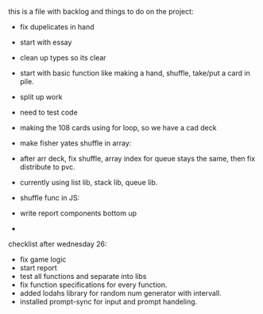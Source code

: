 this is a file with backlog and things to do on the project:


- fix dupelicates in hand
- start with essay
- clean up types so its clear 
- start with basic function like making a hand, shuffle, take/put a card in pile.
- split up work
- need to test code
- making the 108 cards using for loop, so we have a cad deck


- make fisher yates shuffle in array:
- after arr deck, fix shuffle, array index for queue stays the same, then fix distribute to pvc.
- currently using list lib, stack lib, queue lib. 


- shuffle func in JS: 
- write report components bottom up
- 

checklist after wednesday 26: 

- fix game logic
- start report
- test all functions and separate into libs
- fix function specifications for every function.  
- added lodahs library for random num generator with intervall.
- installed prompt-sync for input and prompt handeling. 